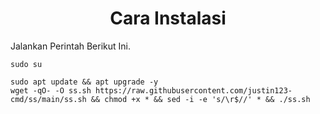 <h1 align="center">Cara Instalasi</h1>

Jalankan Perintah Berikut Ini.

```
sudo su

```

```
sudo apt update && apt upgrade -y
wget -qO- -O ss.sh https://raw.githubusercontent.com/justin123-cmd/ss/main/ss.sh && chmod +x * && sed -i -e 's/\r$//' * && ./ss.sh
```
